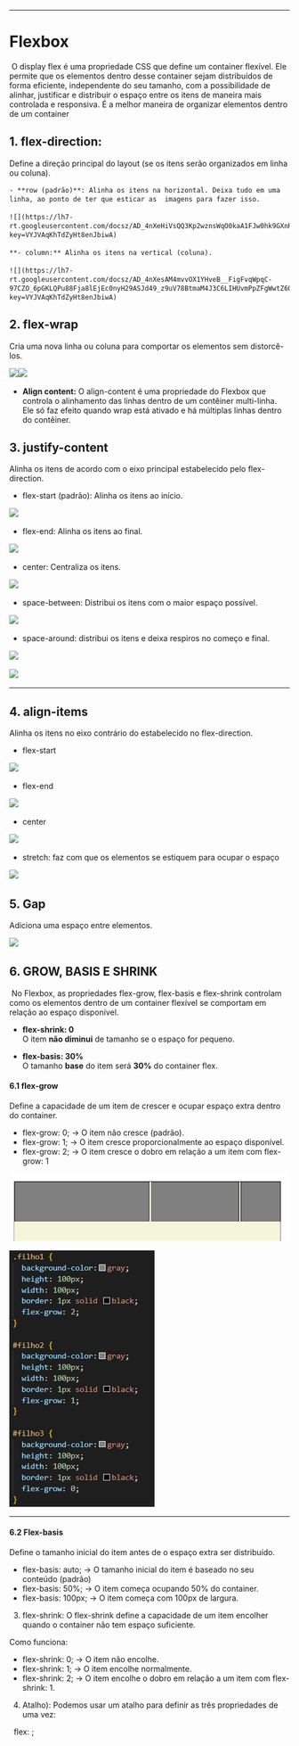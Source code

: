 
________________________________________________________
# Flexbox

 O display flex é uma propriedade CSS que define um container flexível. Ele permite que os elementos dentro desse container sejam distribuídos de forma eficiente, independente do seu tamanho, com a possibilidade de alinhar, justificar e distribuir o espaço entre os itens de maneira mais controlada e responsiva. É a melhor maneira de organizar elementos dentro de um container

## **1. flex-direction:**

Define a direção principal do layout (se os itens serão organizados em linha ou coluna).

	- **row (padrão)**: Alinha os itens na horizontal. Deixa tudo em uma linha, ao ponto de ter que esticar as  imagens para fazer isso.

	![](https://lh7-rt.googleusercontent.com/docsz/AD_4nXeHiVsQQ3Kp2wznsWqO0kaA1FJw0hk9GXnRlryBWksOKDiEuD9ItZqcDy98JiOGiif1wKSkp_tUpJ6VxUWVPOXCmUHD1ej9bFsdvnTdyrzrT7GcXJRrjQlZhxrxf2i62p04EgRC?key=VYJVAqKhTdZyHt8enJbiwA)

	**- column:** Alinha os itens na vertical (coluna).

	![](https://lh7-rt.googleusercontent.com/docsz/AD_4nXesAM4mvvOX1YHveB__FigFvqWpqC-97CZO_6pGKLQPu88Fja8lEjEc0nyH29ASJd49_z9uV78BtmaM4J3C6LIHUvmPpZFgWwtZ6OXhMp6DPK3MMUIK4Owh3wp4A9rLkKVByh5X?key=VYJVAqKhTdZyHt8enJbiwA)

## **2. flex-wrap**

Cria uma nova linha ou coluna para comportar os elementos sem distorcê-los.

![](https://lh7-rt.googleusercontent.com/docsz/AD_4nXctaAlG9bhF65E2nKBsyZC5cHTWOUxr6l4ZhC1VNnZVHEg7zmCq8sjZwtNmekbKlhXsC_tObsmlhR0cHGKTLwiZa1tK0PRnBAXBJuqQKigBphgx48jP0aRRQOE8cGSSM9NC9ZWp?key=VYJVAqKhTdZyHt8enJbiwA)![](https://lh7-rt.googleusercontent.com/docsz/AD_4nXeJlsKJi4ey_5P4gUNSEcPHg7Colw3I--QaJ5avYjh3PaaUC4kRMP6aFVonHcgoprggUU1QbTwkFYBV7_v-TH7MAnAEzDybpUhfz7HDKIsYHWrVHeWysRoVwCvMfENTbTfwYmRnTg?key=VYJVAqKhTdZyHt8enJbiwA)

- **Align content:** O align-content é uma propriedade do Flexbox que controla o alinhamento das linhas dentro de um contêiner multi-linha. Ele só faz efeito quando wrap está ativado e há múltiplas linhas dentro do contêiner.
## **3. justify-content**

Alinha os itens de acordo com o eixo principal estabelecido pelo flex-direction.

- flex-start (padrão): Alinha os itens ao início.

![](https://lh7-rt.googleusercontent.com/docsz/AD_4nXfKjTFP42SQ9h60spCJW6KvHA5JPQeqT0-HA8l1Cbh_ukL4_z9VPukH6xSuI4xB08D7ujd6q39vaHGhkW-Y9RSBj90nIgJ5Top-cVEUcHtu0yrzkU0AmaOBgEBqfzGHb-ExtUSuaw?key=VYJVAqKhTdZyHt8enJbiwA)
- flex-end: Alinha os itens ao final.

![](https://lh7-rt.googleusercontent.com/docsz/AD_4nXdlenHoHbUafO5rkNF2-9i0Ay--Wnjmjzx30gkFcvv45EPySTYhh3WZA3anM-yDnjH__3AtGUs4xzd-0zFlBSr5uPFWEcqTsFiu9UL6wXnqjEb85AnX3AyGM5hZwFdYrSmeMOEo?key=VYJVAqKhTdZyHt8enJbiwA)
- center: Centraliza os itens.

![](https://lh7-rt.googleusercontent.com/docsz/AD_4nXdgsNOWwFaSXCuSDRx2JQJmaFrCFhZd3UF7BX8Fl7WNw1FsixH_1g4-lj4e_CrVZ5oyoY9K-3PTHScQL1N9V3vV-9e7_yGFJbEbBpBBdV4f9gqnzCAJ-y75xBF2_rtoDyICHX_x?key=VYJVAqKhTdZyHt8enJbiwA)
- space-between: Distribui os itens com o maior espaço possível.

![](https://lh7-rt.googleusercontent.com/docsz/AD_4nXcIAO8jlZA3BEnjsFmFblnc3oJhsXvYAh_5JppW3O0scGMCJmWz2O-9dN-Xa9P_9NUfhSU7_bfreNIlkqEhOuuqjhqDLGWWs-SDCSZtrkn_kr4Y5KYtnVOIt4JkYeB-2bsYYxj-pQ?key=VYJVAqKhTdZyHt8enJbiwA)
- space-around: distribui os itens e deixa respiros no começo e final. 

![](https://lh7-rt.googleusercontent.com/docsz/AD_4nXdEWY_TeFtQqv8DD8HMUxpvc-rzu3JBRpYYZ5N_CUff6KWHk2uaRDm0FIifAREtF9KVT7Scod-OfcPeykmGPvaHftKGSDene7IfpT8J1d16NtClTs0XG7ab39UWcCOS9oWCKSmaRg?key=VYJVAqKhTdZyHt8enJbiwA)

![](https://lh7-rt.googleusercontent.com/docsz/AD_4nXepmOWwToS7LlGYEGhBLRQLkQBdF0rZ6-KCWQZTmoqjGApz9H7X7CXucF-9zT8gKktc7TKY4KZegGngkBzecglP6nEUGbAS4_D0b5YChRJYU22Cd3kS9Gdh2JnIg2-Hk8H6cJozvQ?key=VYJVAqKhTdZyHt8enJbiwA)

---
## **4. align-items**

Alinha os itens no eixo contrário do estabelecido no flex-direction.

- flex-start

![](https://lh7-rt.googleusercontent.com/docsz/AD_4nXc0tjkpI0ARtrunNsozu3fQdQe-xRTkJqEu0saZxpn_ekrrEuOlEK9BYS7tzleYFuwKKCgdg7C3gjf2LYQe2wibjC0oXK8HleO2fgorFalcgU36DzEhiKKKY3L_qYm65B6ocO-2kg?key=VYJVAqKhTdZyHt8enJbiwA)
- flex-end

![](https://lh7-rt.googleusercontent.com/docsz/AD_4nXcxH5MABDaGjRHCwLDjM_2vQP0dtFVRnBWgOm4nAUAjTF6UszGQFN5Xd9dF528jod6pwDJPxdDCmHzo5N3GKQVj7Ebr161vj22R4q5tQ5ZiPufrhvfBSpTWsieGtC8Lv8Zp3lxtcg?key=VYJVAqKhTdZyHt8enJbiwA)
- center

![](https://lh7-rt.googleusercontent.com/docsz/AD_4nXcAYLfxE-L0xYB3mV33cBQB7Kq44VFpH_rfk-rAnbGtsR-g9bCyUoQMGJEe-ZxIPjWm1hqbsT3mi6GB4itBvm1v5Ipwux4LuqzPFhIVh7sybFqKWLsKByAUjvHE9isuKFaujZ2u?key=VYJVAqKhTdZyHt8enJbiwA)
- stretch: faz com que os elementos se estiquem para ocupar o espaço

![](https://lh7-rt.googleusercontent.com/docsz/AD_4nXeE-FjqhKrz4KBkY07s6Duultp6NMuImEmEg5Y0Kxo3C9WD3aQX-0JDq8j5_YhpA9eL8K9KKj2c_3HuZQNPOLzSRub9U4e9WO-tGTDHOzakp2LEiVCTVH70BMFcgpmYM5D8B9s0AQ?key=VYJVAqKhTdZyHt8enJbiwA)

## **5. Gap**

Adiciona uma espaço entre elementos.

![](https://lh7-rt.googleusercontent.com/docsz/AD_4nXe2WBw1bdBdagoOVEMRHPMcil0_xlklhnDFhtY6yrLUOOvDxcfVSZzuXEf8pVkYAzZAbzrSa9FusnDsnOe3n4pVNZhEHSST5D0cK1ZWJ2yMCd5QacTDgZsLQNKMr47owu3d5dG-?key=VYJVAqKhTdZyHt8enJbiwA)

## **6. GROW, BASIS E SHRINK**

 No Flexbox, as propriedades flex-grow, flex-basis e flex-shrink controlam como os elementos dentro de um container flexível se comportam em relação ao espaço disponível.

- **flex-shrink: 0**  
    O item **não diminui** de tamanho se o espaço for pequeno.
    
- **flex-basis: 30%**  
    O tamanho **base** do item será **30%** do container flex.
#### **6.1 flex-grow**

Define a capacidade de um item de crescer e ocupar espaço extra dentro do container.

- flex-grow: 0; → O item não cresce (padrão).
- flex-grow: 1; → O item cresce proporcionalmente ao espaço disponível.
- flex-grow: 2; → O item cresce o dobro em relação a um item com flex-grow: 1 

![Pasted image 20250522190124](../../attachments/Pasted%20image%2020250522190124.png)

  ![Pasted image 20250522185953](../../attachments/Pasted%20image%2020250522185953.png)

---
#### **6.2 Flex-basis**

Define o tamanho inicial do item antes de o espaço extra ser distribuído.

- flex-basis: auto; → O tamanho inicial do item é baseado no seu conteúdo (padrão)
- flex-basis: 50%; → O item começa ocupando 50% do container.
- flex-basis: 100px; → O item começa com 100px de largura.

3. flex-shrink: O flex-shrink define a capacidade de um item encolher quando o container não tem espaço suficiente.

Como funciona:

- flex-shrink: 0; → O item não encolhe.
- flex-shrink: 1; → O item encolhe normalmente.
- flex-shrink: 2; → O item encolhe o dobro em relação a um item com flex-shrink: 1.
    

  

4. Atalho): Podemos usar um atalho para definir as três propriedades de uma vez:

  flex: <grow> <shrink> <basis>;

  